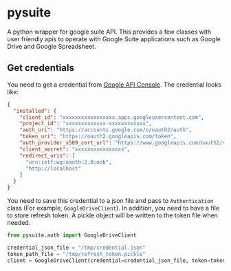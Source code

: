 # pysuite
A python wrapper for google suite API. This provides a few classes with user friendly apis to operate with Google Suite
applications such as Google Drive and Google Spreadsheet.

## Get credentials
You need to get a credential from 
<a href=https://console.developers.google.com/apis/dashboard>Google API Console</a>. The credential looks like:

```json
{
  "installed": {
    "client_id": "xxxxxxxxxxxxxxxxx.apps.googleusercontent.com",
    "project_id": "xxxxxxxxxxxxx-xxxxxxxxxxxx",
    "auth_uri": "https://accounts.google.com/o/oauth2/auth",
    "token_uri": "https://oauth2.googleapis.com/token",
    "auth_provider_x509_cert_url": "https://www.googleapis.com/oauth2/v1/certs",
    "client_secret": "xxxxxxxxxxxxxxxx",
    "redirect_uris": [
      "urn:ietf:wg:oauth:2.0:oob",
      "http://localhost"
    ]
  }
}
```
You need to save this credential to a json file and pass to `Authentication` class (For example, `GoogleDriveClient`). 
In addition, you need to have a file to store refresh token. A pickle object will be written to the token file when 
needed.
```python
from pysuite.auth import GoogleDriveClient

credential_json_file = "/tmp/credential.json"
token_path_file = "/tmp/refresh_token.pickle"
client = GoogleDriveClient(credential=credential_json_file, token=token_path_file)
```
